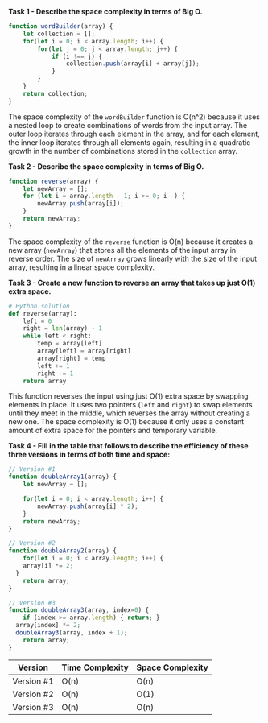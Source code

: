 **Task 1 - Describe the space complexity in terms of Big O.**
``` js
function wordBuilder(array) { 
	let collection = [];
	for(let i = 0; i < array.length; i++) { 
		for(let j = 0; j < array.length; j++) {
			if (i !== j) {
				collection.push(array[i] + array[j]);
			}
		}
	}
	return collection; 
}
```
The space complexity of the `wordBuilder` function is O(n^2) because it uses a nested loop to create combinations of words from the input array. The outer loop iterates through each element in the array, and for each element, the inner loop iterates through all elements again, resulting in a quadratic growth in the number of combinations stored in the `collection` array.

**Task 2 - Describe the space complexity in terms of Big O.**
``` js
function reverse(array) { 
	let newArray = [];
	for (let i = array.length - 1; i >= 0; i--) { 
		newArray.push(array[i]);
	}
	return newArray;
}
```
The space complexity of the `reverse` function is O(n) because it creates a new array (`newArray`) that stores all the elements of the input array in reverse order. The size of `newArray` grows linearly with the size of the input array, resulting in a linear space complexity.

**Task 3 - Create a new function to reverse an array that takes up just O(1) extra space.**
``` python
# Python solution
def reverse(array): 
    left = 0
    right = len(array) - 1
    while left < right:
        temp = array[left]
        array[left] = array[right]
        array[right] = temp
        left += 1
        right -= 1
    return array
```
This function reverses the input using just O(1) extra space by swapping elements in place. It uses two pointers (`left` and `right`) to swap elements until they meet in the middle, which reverses the array without creating a new one. The space complexity is O(1) because it only uses a constant amount of extra space for the pointers and temporary variable.

**Task 4 - Fill in the table that follows to describe the efficiency of these three versions in terms of both time and space:**
``` js
// Version #1
function doubleArray1(array) { 
	let newArray = [];

	for(let i = 0; i < array.length; i++) { 
		newArray.push(array[i] * 2);
	}
	return newArray; 
}

// Version #2
function doubleArray2(array) {
	for(let i = 0; i < array.length; i++) {
  	array[i] *= 2;
  }
	return array; 
}

// Version #3
function doubleArray3(array, index=0) { 
	if (index >= array.length) { return; }
  array[index] *= 2;
  doubleArray3(array, index + 1);
	return array; 
}
```
| Version    | Time Complexity | Space Complexity |
| ---------- | --------------- | ---------------- |
| Version #1 | O(n)            | O(n)             |
| Version #2 | O(n)            | O(1)             |
| Version #3 | O(n)            | O(n)             |
